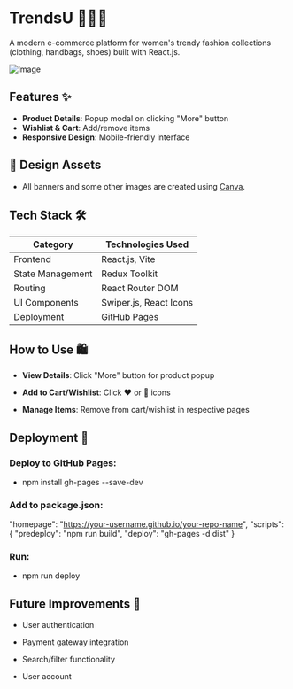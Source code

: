 # TrendsU 👗👜👠

A modern e-commerce platform for women's trendy fashion collections (clothing, handbags, shoes) built with React.js.

![Image](https://github.com/user-attachments/assets/c44d7965-f07f-4afb-8970-a8b190b9f93e)

## Features ✨

- **Product Details**: Popup modal on clicking "More" button
- **Wishlist & Cart**: Add/remove items
- **Responsive Design**: Mobile-friendly interface

## 🎨 Design Assets
- All banners and some other images are created using [Canva](https://www.canva.com/).

## Tech Stack 🛠️

| Category         | Technologies Used      |
| ---------------- | ---------------------- |
| Frontend         | React.js, Vite         |
| State Management | Redux Toolkit          |
| Routing          | React Router DOM       |
| UI Components    | Swiper.js, React Icons |
| Deployment       | GitHub Pages           |

## How to Use 🛍️

- **View Details**: Click "More" button for product popup

- **Add to Cart/Wishlist**: Click ❤️ or 🛒 icons

- **Manage Items**: Remove from cart/wishlist in respective pages

## Deployment 🚀

### Deploy to GitHub Pages:

- npm install gh-pages --save-dev

### Add to package.json:

"homepage": "https://your-username.github.io/your-repo-name",
"scripts": {
"predeploy": "npm run build",
"deploy": "gh-pages -d dist"
}

### Run:

- npm run deploy

## Future Improvements 🔮

- User authentication

- Payment gateway integration

- Search/filter functionality

- User account
